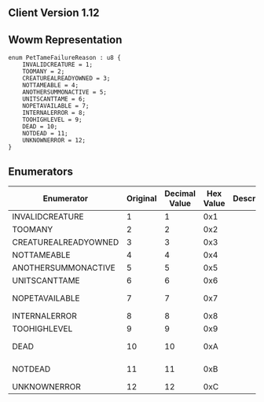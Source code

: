 ## Client Version 1.12

## Wowm Representation
```rust,ignore
enum PetTameFailureReason : u8 {
    INVALIDCREATURE = 1;    
    TOOMANY = 2;    
    CREATUREALREADYOWNED = 3;    
    NOTTAMEABLE = 4;    
    ANOTHERSUMMONACTIVE = 5;    
    UNITSCANTTAME = 6;    
    NOPETAVAILABLE = 7;    
    INTERNALERROR = 8;    
    TOOHIGHLEVEL = 9;    
    DEAD = 10;    
    NOTDEAD = 11;    
    UNKNOWNERROR = 12;    
}

```
## Enumerators
| Enumerator | Original | Decimal Value | Hex Value | Description | Comment |
| --------- | -------- | ------------- | --------- | ----------- | ------- |
| INVALIDCREATURE | 1 | 1 | 0x1 |  |  |
| TOOMANY | 2 | 2 | 0x2 |  |  |
| CREATUREALREADYOWNED | 3 | 3 | 0x3 |  |  |
| NOTTAMEABLE | 4 | 4 | 0x4 |  |  |
| ANOTHERSUMMONACTIVE | 5 | 5 | 0x5 |  |  |
| UNITSCANTTAME | 6 | 6 | 0x6 |  |  |
| NOPETAVAILABLE | 7 | 7 | 0x7 |  | not used in taming |
| INTERNALERROR | 8 | 8 | 0x8 |  |  |
| TOOHIGHLEVEL | 9 | 9 | 0x9 |  |  |
| DEAD | 10 | 10 | 0xA |  | not used in taming |
| NOTDEAD | 11 | 11 | 0xB |  | not used in taming |
| UNKNOWNERROR | 12 | 12 | 0xC |  |  |
